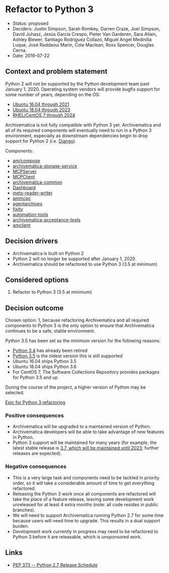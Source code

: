 # Refactor to Python 3

* Status: proposed
* Deciders: Justin Simpson, Sarah Romkey, Darren Craze, Joel Simpson, David
  Juhasz, Jesús García Crespo, Pieter Van Garderen, Sara Allain, Ashley Blewer,
  Santiago Rodríguez Collazo, Miguel Angel Medinilla Luque, José Raddaoui Marín,
  Cole Maclean, Ross Spencer, Douglas Cerna.
* Date: 2019-07-22

## Context and problem statement

Python 2 will not be supported by the Python development team past January 1,
2020\. Operating system vendors will provide bugfix support for some number of
years, depending on the OS:

* [Ubuntu 16.04 through 2021](https://wiki.ubuntu.com/Releases)
* [Ubuntu 18.04 through 2023](https://wiki.ubuntu.com/Releases)
* [RHEL/CentOS 7 through 2024](https://wiki.centos.org/About/Product)

Archivematica is not fully compatible with Python 3 yet. Archivematica and all
of its required components will eventually need to run in a Python 3
environment, especially as downstream dependencies begin to drop support for
Python 2 (i.e.
[Django](https://docs.djangoproject.com/en/2.2/faq/install/#what-python-version-should-i-use-with-django)).

Components:

* [am/compose](https://github.com/artefactual-labs/am)
* [archivematica-storage-service](https://github.com/artefactual/archivematica-storage-service)
* [MCPServer](https://github.com/artefactual/archivematica/tree/a889605d8c97e114f8c0bc707d6a371030fb5c0b/src/MCPServer)
* [MCPClient](https://github.com/artefactual/archivematica/tree/a889605d8c97e114f8c0bc707d6a371030fb5c0b/src/MCPClient)
* [archivematica-common](https://github.com/artefactual/archivematica/tree/a889605d8c97e114f8c0bc707d6a371030fb5c0b/src/archivematicaCommon)
* [Dashboard](https://github.com/artefactual/archivematica/tree/a889605d8c97e114f8c0bc707d6a371030fb5c0b/src/dashboard)
* [mets-reader-writer](https://github.com/artefactual-labs/mets-reader-writer)
* [ammcpc](https://github.com/artefactual-labs/ammcpc)
* [agentarchives](https://github.com/artefactual-labs/agentarchives)
* [fixity](https://github.com/artefactual/fixity)
* [automation-tools](https://github.com/artefactual/automation-tools)
* [archivematica-acceptance-tests](https://github.com/artefactual-labs/archivematica-acceptance-tests)
* [amclient](https://github.com/artefactual-labs/amclient)

## Decision drivers

* Archivematica is built on Python 2
* Python 2 will no longer be supported after January 1, 2020
* Archivematica should be refactored to use Python 3 (3.5 at minimum)

## Considered options

1. Refactor to Python 3 (3.5 at minimum)

## Decision outcome

Chosen option: 1, because refactoring Archivematica and all required components
to Python 3 is the only option to ensure that Archivematica continues to be a
safe, stable environment.

Python 3.5 has been set as the minimum version for the following reasons:

* [Python 3.4](https://www.python.org/dev/peps/pep-0429/) has already been
  retired
* [Python 3.5](https://www.python.org/dev/peps/pep-0478/) is the oldest version
  this is still supported
* Ubuntu 16.04 ships Python 3.5
* Ubuntu 18.04 ships Python 3.6
* For CentOS 7, The Software Collections Repository provides packages for
  Python 3.5 and up

During the course of the project, a higher version of Python may be selected.

[Epic for Python 3 refactoring](https://github.com/archivematica/Issues/issues/805)

### Positive consequences

* Archivematica will be upgraded to a maintained version of Python.
* Archivematica developers will be able to take advantage of new features in
  Python.
* Python 3 support will be maintained for many years (for example, the latest
  stable release is [3.7, which will be maintained until 2023](https://www.python.org/dev/peps/pep-0537/#release-schedule);
  further releases are expected).

### Negative consequences

* This is a very large task and components need to be tackled in priority order,
  so it will take a considerable amount of time to get everything refactored.
* Releasing the Python 3 work once all components are refactored will take the
  place of a feature release, leaving some development work unreleased for at
  least 4 extra months (note: all code resides in public branches).
* We will need to support Archivematica running Python 2.7 for some time because
  users will need time to upgrade. This results in a dual support burden.
* Development work currently in progress may need to be refactored to Python 3
  before it are releasable, which is unsponsored work.

## Links

* [PEP 373 -- Python 2.7 Release Schedule](https://www.python.org/dev/peps/pep-0373/)
